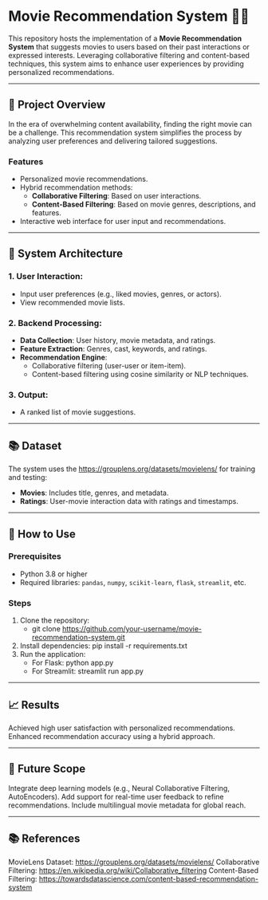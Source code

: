 # Movie Recommendation System 🎥🍿

This repository hosts the implementation of a **Movie Recommendation System** that suggests movies to users based on their past interactions or expressed interests. Leveraging collaborative filtering and content-based techniques, this system aims to enhance user experiences by providing personalized recommendations.

---

## 📑 **Project Overview**

In the era of overwhelming content availability, finding the right movie can be a challenge. This recommendation system simplifies the process by analyzing user preferences and delivering tailored suggestions. 

### **Features**
- Personalized movie recommendations.
- Hybrid recommendation methods:
  - **Collaborative Filtering**: Based on user interactions.
  - **Content-Based Filtering**: Based on movie genres, descriptions, and features.
- Interactive web interface for user input and recommendations.

---

## 🔧 **System Architecture**

### 1. **User Interaction**:
- Input user preferences (e.g., liked movies, genres, or actors).
- View recommended movie lists.

### 2. **Backend Processing**:
- **Data Collection**: User history, movie metadata, and ratings.
- **Feature Extraction**: Genres, cast, keywords, and ratings.
- **Recommendation Engine**:
  - Collaborative filtering (user-user or item-item).
  - Content-based filtering using cosine similarity or NLP techniques.

### 3. **Output**:
- A ranked list of movie suggestions.

---

## 📚 **Dataset**

The system uses the https://grouplens.org/datasets/movielens/ for training and testing:
- **Movies**: Includes title, genres, and metadata.
- **Ratings**: User-movie interaction data with ratings and timestamps.

---

## 🚀 **How to Use**

### Prerequisites
- Python 3.8 or higher
- Required libraries: `pandas`, `numpy`, `scikit-learn`, `flask`, `streamlit`, etc.

### Steps
1. Clone the repository:
   - git clone https://github.com/your-username/movie-recommendation-system.git
2. Install dependencies:
   pip install -r requirements.txt
3. Run the application:
   - For Flask:
      python app.py
   - For Streamlit:
      streamlit run app.py

---

## 📈 **Results**
Achieved high user satisfaction with personalized recommendations.
Enhanced recommendation accuracy using a hybrid approach.

---

## 🔮 **Future Scope**
Integrate deep learning models (e.g., Neural Collaborative Filtering, AutoEncoders).
Add support for real-time user feedback to refine recommendations.
Include multilingual movie metadata for global reach.

---

## 📚 **References**
MovieLens Dataset: https://grouplens.org/datasets/movielens/
Collaborative Filtering: https://en.wikipedia.org/wiki/Collaborative_filtering
Content-Based Filtering: https://towardsdatascience.com/content-based-recommendation-system
